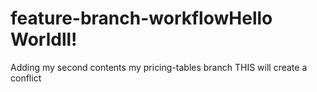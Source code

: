# feature-branch-workflowHello Worldll!
Adding my second contents
my pricing-tables branch
THIS will create a conflict
